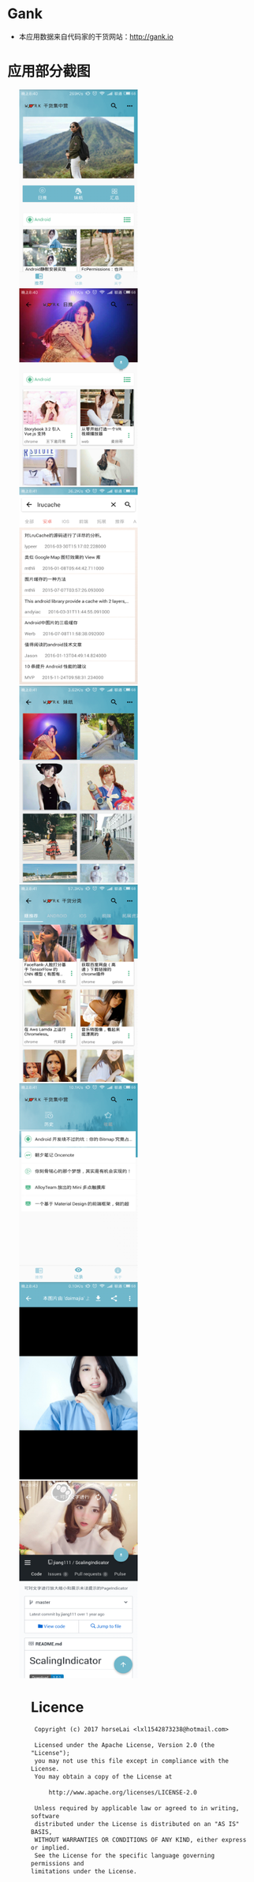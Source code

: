 # Gank
- 本应用数据来自代码家的干货网站：http://gank.io

# 应用部分截图

<ul>
<img src="ScreenShort/Screenshot_2017-08-06-20-40-19-842_com.example.ho.png" width="240" height="400"/>
<img src="ScreenShort/Screenshot_2017-08-06-20-40-36-646_com.example.ho.png" width="240" height="400"/>
<img src="ScreenShort/Screenshot_2017-08-06-20-41-06-563_com.example.ho.png" width="240" height="400"/>
<img src="ScreenShort/Screenshot_2017-08-06-20-41-19-124_com.example.ho.png" width="240" height="400"/>
<img src="ScreenShort/Screenshot_2017-08-06-20-41-40-042_com.example.ho.png" width="240" height="400"/>
<img src="ScreenShort/Screenshot_2017-08-06-20-41-52-096_com.example.ho.png" width="240" height="400"/>
<img src="ScreenShort/Screenshot_2017-08-06-20-43-10-295_com.example.ho.png" width="240" height="400"/>
<img src="ScreenShort/Screenshot_2017-08-06-20-45-05-888_com.example.ho.png" width="240" height="400"/>
<ul>



# Licence
```
 Copyright (c) 2017 horseLai <lxl1542873238@hotmail.com>

 Licensed under the Apache License, Version 2.0 (the "License");
 you may not use this file except in compliance with the License.
 You may obtain a copy of the License at

     http://www.apache.org/licenses/LICENSE-2.0

 Unless required by applicable law or agreed to in writing, software
 distributed under the License is distributed on an "AS IS" BASIS,
 WITHOUT WARRANTIES OR CONDITIONS OF ANY KIND, either express or implied.
 See the License for the specific language governing permissions and
limitations under the License.
```
